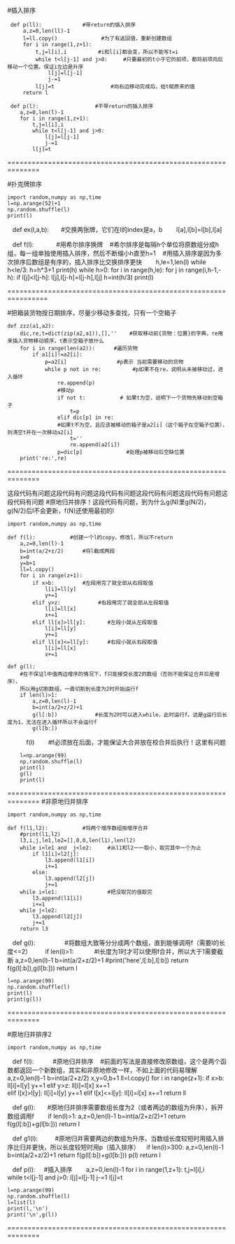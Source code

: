 

#插入排序

     def p(ll):             #带return的插入排序
         a,z=0,len(ll)-1
         l=ll.copy()              #为了有返回值，重新创建数组
         for i in range(1,z+1):  
             t,j=l[i],i          #i和l[i]都会变，所以不能写t=i 
             while t<l[j-1] and j>0:     #只要最初的t小于它的前项，都将前项向后移动一个位置。保证i左边是升序
                 l[j]=l[j-1]
                 j-=1
             l[j]=t                  #向右边移动完成后，给t赋原来的值
         return l

     def p(l):                  #不带return的插入排序
        a,z=0,len(l)-1
        for i in range(1,z+1):  
            t,j=l[i],i         
            while t<l[j-1] and j>0:     
                l[j]=l[j-1]
                j-=1
            l[j]=t            
    
==============================================================
    
#扑克牌排序

    import random,numpy as np,time
    l=np.arange(52)+1
    np.random.shuffle(l)
    print(l)

    def ex(l,a,b):        #交换两张牌，它们在l的index是a，b
        l[a],l[b]=l[b],l[a]

    def f(l):             #用希尔排序换牌
    #希尔排序是每隔h个单位将原数组分成h组，每一组单独使用插入排序，然后不断缩小h直至h=1
    #用插入排序是因为多次排序后数组是有序的，插入排序比交换排序更快
        h,le=1,len(l)
        while h<le/3:
            h=h*3+1
        print(h)
        while h>0:
            for i in range(h,le):
                for j in range(i,h-1,-h):
                    if l[j]<l[j-h]:
                        l[j],l[j-h]=l[j-h],l[j]
            h=int(h/3)
        print(l)

================================================================

#把箱装货物按日期排序，尽量少移动多查找，只有一个空箱子

    def zzz(a1,a2):
        dic,re,t=dict(zip(a2,a1)),[],''    #获取移动前{货物：位置}的字典，re用来插入货物移动顺序，t表示空箱子放什么
        for i in range(len(a2)):      #遍历货物
            if a1[i]!=a2[i]:            
                p=a2[i]                #p表示 当前需要移动的货物
                while p not in re:          #p如果不在re，说明从未被移动过，进入循环
                    re.append(p)            
                    #移动p 
                    if not t:           # 如果t为空，说明下一个货物先移动到空箱子
                        t=p
                    elif dic[p] in re:  
                    #如果t不为空，且应该被移动的箱子是a2[i]（这个箱子在空箱子位置），则清空t并在一次移动a2[i]
                        t=''
                        re.append(a2[i])
                    p=dic[p]              #处理p被移动后空缺位置
        print('re:',re)

==============================================================

这段代码有问题这段代码有问题这段代码有问题这段代码有问题这段代码有问题这段代码有问题
#原地归并排序！这段代码有问题，到为什么g(N)里g(N/2)，g(N/2)后l不会更新，f(N)还使用最初的l

    import random,numpy as np,time

    def f(l):           #创建一个l的copy，修改l，所以不return
        a,z=0,len(l)-1
        b=int(a/2+z/2)      #将l截成两段
        x=0
        y=b+1
        ll=l.copy()
        for i in range(z+1):    
            if x>b:         #左段用完了就全部从右段取值
                l[i]=ll[y]
                y+=1
            elif y>z:            #右段用完了就全部从左段取值
                l[i]=ll[x]
                x+=1           
            elif ll[x]>ll[y]:       #左段小就从左段取值
                l[i]=ll[y]
                y+=1
            elif ll[x]<=ll[y]:      #右段小就从右段取值
                l[i]=ll[x]
                x+=1

    def g(l):     
        #在不保证l中值两边增序的情况下，f只能接受长度2的数组（否则不能保证合并后是增序），
        所以用g切割数组，一直切割到长度为2时开始运行f
        if len(l)>1:       
            a,z=0,len(l)-1
            b=int(a/2+z/2)+1
            g(l[:b])            #长度为2时可以进入while，此时运行f。这是g运行后长度为1，无法在进入循环所以不会运行f
            g(l[b:])
            f(l)        #f必须放在后面，才能保证大合并放在校合并后执行！这里有问题

        l=np.arange(99)
        np.random.shuffle(l)
        print(l)
        g(l)
        print(l)

==============================================================
#非原地归并排序

    import random,numpy as np,time

    def f(l1,l2):           #将两个增序数组按增序合并
        #print(l1,l2)
        l3,i,j,le1,le2=[],0,0,len(l1),len(l2)
        while i<le1 and  j<le2:     #从l1和l2一一取小，取完其中一个为止
            if l1[i]<l2[j]:
                l3.append(l1[i])
                i+=1
            else:
                l3.append(l2[j])
                j+=1
        while i<le1:                #把没取完的值取完
            l3.append(l1[i])
            i+=1
        while j<le2:
            l3.append(l2[j])
            j+=1
        return l3


    def g(l):                 #将数组大致等分分成两个数组，直到能够调用f（需要l的长度<=2）
        if len(l)>1:            #l长度为1时才可以使用f合并，所以大于1需要截断
            a,z=0,len(l)-1
            b=int(a/2+z/2)+1
            #print('here',l[:b],l[:b])
            return f(g(l[:b]),g(l[b:]))
        return l

    l=np.arange(99)
    np.random.shuffle(l)
    print(l)
    print(g(l))

==============================================================

#原地归并排序2

    import random,numpy as np,time
 
    def f(l):           #原地归并排序
    #前面的写法是直接修改原数组，这个是两个函数都返回一个新数组，其实和非原地修改一样，不如上面的代码易理解
        a,z=0,len(l)-1
        b=int(a/2+z/2)
        x,y=0,b+1
        ll=l.copy()
        for i in range(z+1):
            if x>b:
                ll[i]=l[y]
                y+=1
            elif y>z:
                ll[i]=l[x]
                x+=1           
            elif l[x]>l[y]:
                ll[i]=l[y]
                y+=1
            elif l[x]<=l[y]:
                ll[i]=l[x]
                x+=1
        return ll

    def g(l):       #原地归并排序需要数组长度为2（或者两边的数组为升序），拆开数组调用f
        if len(l)>1:
            a,z=0,len(l)-1
            b=int(a/2+z/2)+1
            return f(g(l[:b])+g(l[b:]))
        return l
        
    def g1(l):       
    #原地归并需要两边的数组为升序，当数组长度较短时用插入排序比归并更快，所以长度较短时用p（插入排序）
    if len(l)>300:
        a,z=0,len(l)-1
        b=int(a/2+z/2)+1
        return f(g(l[:b])+g(l[b:]))
    p(l)
    return l
    
    def p(l):     #插入排序
        a,z=0,len(l)-1
        for i in range(1,z+1):
            t,j=l[i],i        
            while t<l[j-1] and j>0:
                l[j]=l[j-1]
                j-=1
            l[j]=t

    l=np.arange(99)
    np.random.shuffle(l)
    l=list(l)
    print(l,'\n')
    print('\n',g(l))


==============================================================


